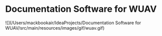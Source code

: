 # Documentation Software for WUAV
![](/Users/mackbookair/IdeaProjects/Documentation Software for WUAV/src/main/resources/images/gif/wuav.gif)